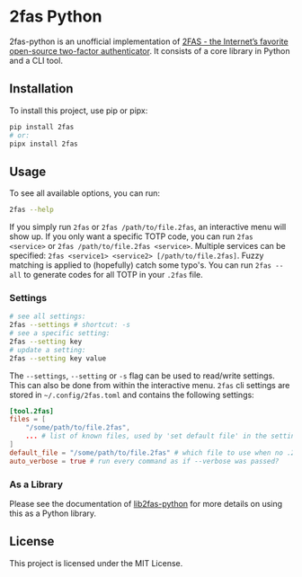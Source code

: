 # 2fas Python

2fas-python is an unofficial implementation
of [2FAS - the Internet’s favorite open-source two-factor authenticator](https://2fas.com).
It consists of a core library in Python and a CLI tool.

## Installation

To install this project, use pip or pipx:

```bash
pip install 2fas
# or:
pipx install 2fas
```

## Usage

To see all available options, you can run:

```bash
2fas --help
```

If you simply run `2fas` or `2fas /path/to/file.2fas`, an interactive menu will show up.
If you only want a specific TOTP code, you can run `2fas <service>` or `2fas /path/to/file.2fas <service>`.
Multiple services can be specified: `2fas <service1> <service2> [/path/to/file.2fas]`.
Fuzzy matching is applied to (hopefully) catch some typo's.
You can run `2fas --all` to generate codes for all TOTP in your `.2fas` file.

### Settings

```bash
# see all settings:
2fas --settings # shortcut: -s
# see a specific setting:
2fas --setting key
# update a setting:
2fas --setting key value
```

The `--settings`, `--setting` or `-s` flag can be used to read/write settings.
This can also be done from within the interactive menu.
`2fas` cli settings are stored in `~/.config/2fas.toml` and contains the following settings:

```toml
[tool.2fas]
files = [
    "/some/path/to/file.2fas",
    ... # list of known files, used by 'set default file' in the settings menu
]
default_file = "/some/path/to/file.2fas" # which file to use when no .2fas file was explicitly passed?
auto_verbose = true # run every command as if --verbose was passed?

```

### As a Library

Please see the documentation of [lib2fas-python](https://github.com/robinvandernoord/lib2fas-python) for more details on
using this as a Python library.

## License

This project is licensed under the MIT License.
